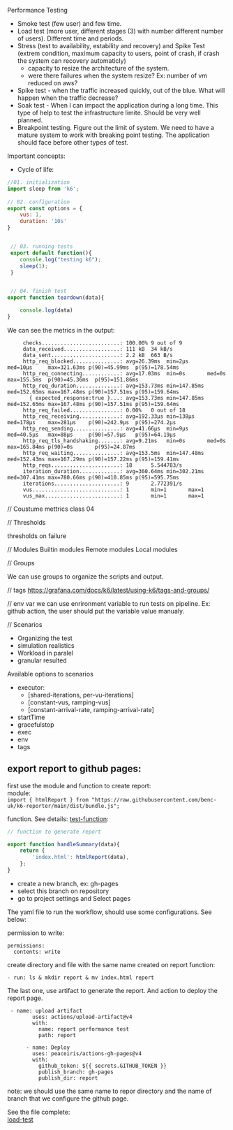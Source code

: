 Performance Testing

* Smoke test (few user) and few time.
* Load test (more user, different stages (3) with number different number of users). Different time and periods.
* Stress (test to availability, estability and recovery) and Spike Test (extrem condition, maximum capacity to users, point of crash, if crash the system can recovery automaticly)  
    * capacity to resize the architecture of the system.
    * were there failures when the system resize? Ex: number of vm reduced on aws?
* Spike test - when the traffic increased quickly, out of the blue. What will happen when the traffic decrease?
* Soak test - When I can impact the application during a long time. This type of help to test the infrastructure limite. Should be very well planned.
* Breakpoint testing. Figure out the limit of system. We need to have a mature system to work with breaking point testing. The application should face before other types of test.



Important concepts:


* Cycle of life:  


```javascript
//01. initialization
import sleep from 'k6';
 
// 02. configuration
export const options = {
    vus: 1,
    duration: '10s'
} 


 // 03. running tests
 export default function(){
    console.log("testing k6");
    sleep(1);
 }


 // 04. finish test
export function teardown(data){

    console.log(data)
}
```  


We can see the metrics in the output:  

```
     checks.........................: 100.00% 9 out of 9
     data_received..................: 111 kB  34 kB/s
     data_sent......................: 2.2 kB  663 B/s
     http_req_blocked...............: avg=26.39ms  min=2µs      med=10µs     max=321.63ms p(90)=45.99ms  p(95)=178.54ms
     http_req_connecting............: avg=17.03ms  min=0s       med=0s       max=155.5ms  p(90)=45.36ms  p(95)=151.86ms
     http_req_duration..............: avg=153.73ms min=147.85ms med=152.65ms max=167.48ms p(90)=157.51ms p(95)=159.64ms
       { expected_response:true }...: avg=153.73ms min=147.85ms med=152.65ms max=167.48ms p(90)=157.51ms p(95)=159.64ms
     http_req_failed................: 0.00%   0 out of 18
     http_req_receiving.............: avg=192.33µs min=138µs    med=178µs    max=281µs    p(90)=242.9µs  p(95)=274.2µs 
     http_req_sending...............: avg=41.66µs  min=9µs      med=40.5µs   max=88µs     p(90)=57.9µs   p(95)=64.19µs 
     http_req_tls_handshaking.......: avg=9.21ms   min=0s       med=0s       max=165.84ms p(90)=0s       p(95)=24.87ms 
     http_req_waiting...............: avg=153.5ms  min=147.48ms med=152.43ms max=167.29ms p(90)=157.22ms p(95)=159.41ms
     http_reqs......................: 18      5.544783/s
     iteration_duration.............: avg=360.64ms min=302.21ms med=307.41ms max=780.66ms p(90)=410.85ms p(95)=595.75ms
     iterations.....................: 9       2.772391/s
     vus............................: 1       min=1       max=1
     vus_max........................: 1       min=1       max=1
```

// Coustume mettrics class 04


// Thresholds

thresholds on failure


// Modules
Builtin modules
Remote modules
Local modules


// Groups

We can use groups to organize the scripts and output.

// tags
https://grafana.com/docs/k6/latest/using-k6/tags-and-groups/

// env var
we can use enrironment variable to run tests on pipeline. Ex: github action, the user should put the variable value manualy. 

// Scenarios
* Organizing the test
* simulation realistics
* Workload in paralel
* granular resulted



Available options to scenarios
* executor:
    * [shared-iterations, per-vu-iterations]
    * [constant-vus, ramping-vus]
    * [constant-arrival-rate, ramping-arrival-rate]
* startTime
* gracefulstop
* exec 
* env
* tags


## export report to github pages:  

first use the module and function to create report:   
module:  
`import { htmlReport } from "https://raw.githubusercontent.com/benc-uk/k6-reporter/main/dist/bundle.js";`    


function. See details: [test-function]("./run-on-github-actions/test.js"):   
```javascript
// function to generate report

export function handleSummary(data){
    return {
        'index.html': htmlReport(data),
    };
}
```  

* create a new branch, ex: gh-pages  
* select this branch on repository
* go to project settings and Select pages  

The yaml file to run the workflow, should use some configurations. See below:


permission to write:

```
permissions:
  contents: write
```  

create directory and file with the same name created on report function:

`- run: ls & mkdir report & mv index.html report`  


The last one, use artifact to generate the report. And action to deploy the report page.

```
 - name: upload artifact
        uses: actions/upload-artifact@v4
        with:
          name: report performance test
          path: report

      - name: Deploy
        uses: peaceiris/actions-gh-pages@v4
        with:
          github_token: ${{ secrets.GITHUB_TOKEN }}
          publish_branch: gh-pages
          publish_dir: report
```  

note: we should use the same name to repor directory and the name of branch that we configure the github page.


See the file complete:  
[load-test]('./run-on-github-actions/test.js')